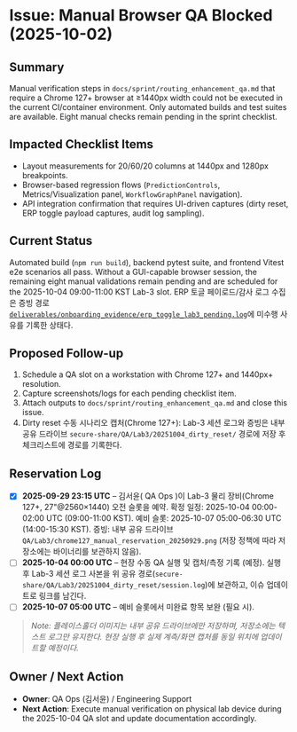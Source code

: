 # Issue: Manual Browser QA Blocked (2025-10-02)

## Summary
Manual verification steps in `docs/sprint/routing_enhancement_qa.md` that require a Chrome 127+ browser at ≥1440px width could not be executed in the current CI/container environment. Only automated builds and test suites are available. Eight manual checks remain pending in the sprint checklist.

## Impacted Checklist Items
- Layout measurements for 20/60/20 columns at 1440px and 1280px breakpoints.
- Browser-based regression flows (`PredictionControls`, Metrics/Visualization panel, `WorkflowGraphPanel` navigation).
- API integration confirmation that requires UI-driven captures (dirty reset, ERP toggle payload captures, audit log sampling).

## Current Status
Automated build (`npm run build`), backend pytest suite, and frontend Vitest e2e scenarios all pass. Without a GUI-capable browser session, the remaining eight manual validations remain pending and are scheduled for the 2025-10-04 09:00-11:00 KST Lab-3 slot. ERP 토글 페이로드/감사 로그 수집은 증빙 경로 [`deliverables/onboarding_evidence/erp_toggle_lab3_pending.log`](../../deliverables/onboarding_evidence/erp_toggle_lab3_pending.log)에 미수행 사유를 기록한 상태다.

## Proposed Follow-up
1. Schedule a QA slot on a workstation with Chrome 127+ and 1440px+ resolution.
2. Capture screenshots/logs for each pending checklist item.
3. Attach outputs to `docs/sprint/routing_enhancement_qa.md` and close this issue.
4. Dirty reset 수동 시나리오 캡처(Chrome 127+): Lab-3 세션 로그와 증빙은 내부 공유 드라이브 `secure-share/QA/Lab3/20251004_dirty_reset/` 경로에 저장 후 체크리스트에 경로를 기록한다.

## Reservation Log
- [x] **2025-09-29 23:15 UTC** – 김서윤( QA Ops )이 Lab-3 물리 장비(Chrome 127+, 27"@2560×1440) 오전 슬롯을 예약. 확정 일정: 2025-10-04 00:00-02:00 UTC (09:00-11:00 KST). 예비 슬롯: 2025-10-07 05:00-06:30 UTC (14:00-15:30 KST). 증빙: 내부 공유 드라이브 `QA/Lab3/chrome127_manual_reservation_20250929.png` (저장 정책에 따라 저장소에는 바이너리를 보관하지 않음).
- [ ] **2025-10-04 00:00 UTC** – 현장 수동 QA 실행 및 캡처/측정 기록 (예정). 실행 후 Lab-3 세션 로그 사본을 위 공유 경로(`secure-share/QA/Lab3/20251004_dirty_reset/session.log`)에 보관하고, 이슈 업데이트로 링크를 남긴다.
- [ ] **2025-10-07 05:00 UTC** – 예비 슬롯에서 미완료 항목 보완 (필요 시).

> _Note: 플레이스홀더 이미지는 내부 공유 드라이브에만 저장하며, 저장소에는 텍스트 로그만 유지한다. 현장 실행 후 실제 계측/화면 캡처를 동일 위치에 업데이트할 예정이다._

## Owner / Next Action
- **Owner**: QA Ops (김서윤) / Engineering Support
- **Next Action**: Execute manual verification on physical lab device during the 2025-10-04 QA slot and update documentation accordingly.
